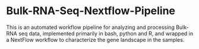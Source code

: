 # Bulk-RNA-Seq-Nextflow-Pipeline
This is an automated workflow pipeline for analyzing and processing Bulk-RNA seq data, implemented primarily in bash, python and R, and wrapped in a NextFlow workflow to characterize the gene landscape in the samples.
